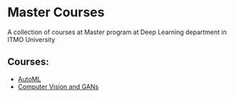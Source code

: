 # Master Courses
A collection of courses at Master program at Deep Learning department in ITMO University

## Courses:
* [AutoML](auto-ml)
* [Computer Vision and GANs](gans)